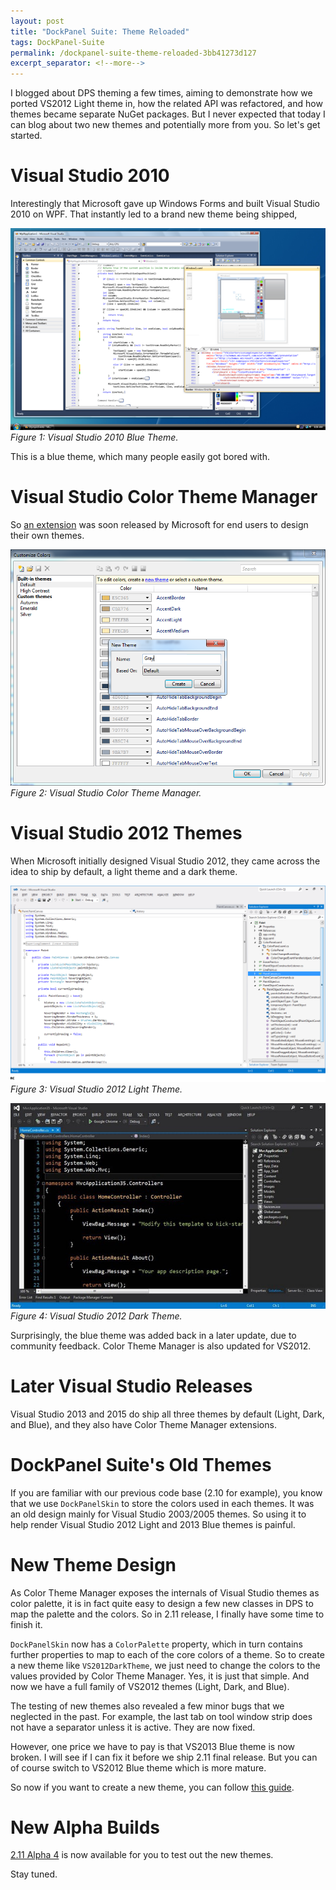 ```yaml
---
layout: post
title: "DockPanel Suite: Theme Reloaded"
tags: DockPanel-Suite
permalink: /dockpanel-suite-theme-reloaded-3bb41273d127
excerpt_separator: <!--more-->
---
```

I blogged about DPS theming a few times, aiming to demonstrate how we ported VS2012 Light theme in, how the related API was refactored, and how themes became separate NuGet packages. But I never expected that today I can blog about two new themes and potentially more from you. So let's get started.
<!--more-->

# Visual Studio 2010

Interestingly that Microsoft gave up Windows Forms and built Visual Studio 2010 on WPF. That instantly led to a brand new theme being shipped,

![img-description](/images/vs2010-blue.png)
_Figure 1: Visual Studio 2010 Blue Theme._

This is a blue theme, which many people easily got bored with.

# Visual Studio Color Theme Manager
So [an extension](https://blogs.msdn.microsoft.com/visualstudio/2010/01/04/changing-visual-studios-color-palette/) was soon released by Microsoft for end users to design their own themes.

![img-description](/images/theme-editor.png)
_Figure 2: Visual Studio Color Theme Manager._

# Visual Studio 2012 Themes
When Microsoft initially designed Visual Studio 2012, they came across the idea to ship by default, a light theme and a dark theme.

![img-description](/images/vs2012-light.png)
_Figure 3: Visual Studio 2012 Light Theme._

![img-description](/images/vs2012-dark.jpg)
_Figure 4: Visual Studio 2012 Dark Theme._

Surprisingly, the blue theme was added back in a later update, due to community feedback. Color Theme Manager is also updated for VS2012.

# Later Visual Studio Releases
Visual Studio 2013 and 2015 do ship all three themes by default (Light, Dark, and Blue), and they also have Color Theme Manager extensions.

# DockPanel Suite's Old Themes
If you are familiar with our previous code base (2.10 for example), you know that we use `DockPanelSkin` to store the colors used in each themes. It was an old design mainly for Visual Studio 2003/2005 themes. So using it to help render Visual Studio 2012 Light and 2013 Blue themes is painful.

# New Theme Design
As Color Theme Manager exposes the internals of Visual Studio themes as color palette, it is in fact quite easy to design a few new classes in DPS to map the palette and the colors. So in 2.11 release, I finally have some time to finish it.

`DockPanelSkin` now has a `ColorPalette` property, which in turn contains further properties to map to each of the core colors of a theme. So to create a new theme like `VS2012DarkTheme`, we just need to change the colors to the values provided by Color Theme Manager. Yes, it is just that simple. And now we have a full family of VS2012 themes (Light, Dark, and Blue).

The testing of new themes also revealed a few minor bugs that we neglected in the past. For example, the last tab on tool window strip does not have a separator unless it is active. They are now fixed.

However, one price we have to pay is that VS2013 Blue theme is now broken. I will see if I can fix it before we ship 2.11 final release. But you can of course switch to VS2012 Blue theme which is more mature.

So now if you want to create a new theme, you can follow [this guide](http://docs.dockpanelsuite.com/themes/creating-new-theme.html).

# New Alpha Builds
[2.11 Alpha 4](https://www.nuget.org/packages/DockPanelSuite/2.11.0-alpha4) is now available for you to test out the new themes.

Stay tuned.
